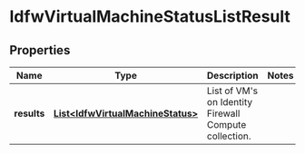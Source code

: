 # IdfwVirtualMachineStatusListResult

## Properties
Name | Type | Description | Notes
------------ | ------------- | ------------- | -------------
**results** | [**List&lt;IdfwVirtualMachineStatus&gt;**](IdfwVirtualMachineStatus.md) | List of VM&#x27;s on Identity Firewall Compute collection. | 
